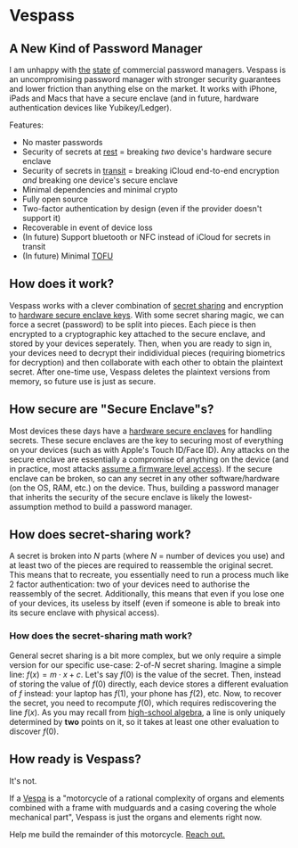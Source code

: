 # Vespass

## A New Kind of Password Manager

I am unhappy with [the](https://twitter.com/dystopiabreaker/status/1606106769364684800?s=20) [state](https://www.reddit.com/r/privacy/comments/7l75d5/comment/husrjl5/?utm_source=share&utm_medium=web2x&context=3) [of](https://twitter.com/dystopiabreaker/status/1606449079420342272?s=20) commercial password managers. Vespass is an uncompromising password manager with stronger security guarantees and lower friction than anything else on the market. It works with iPhone, iPads and Macs that have a secure enclave (and in future, hardware authentication devices like Yubikey/Ledger).

Features:

- No master passwords
- Security of secrets at [rest](https://en.wikipedia.org/wiki/Data_at_rest) = breaking _two_ device's hardware secure enclave
- Security of secrets in [transit](https://en.wikipedia.org/wiki/Data_in_transit) = breaking iCloud end-to-end encryption _and_ breaking one device's secure enclave
- Minimal dependencies and minimal crypto
- Fully open source
- Two-factor authentication by design (even if the provider doesn't support it)
- Recoverable in event of device loss
- (In future) Support bluetooth or NFC instead of iCloud for secrets in transit
- (In future) Minimal [TOFU](https://keybase.io/blog/chat-apps-softer-than-tofu)

## How does it work?

Vespass works with a clever combination of [secret sharing](https://en.wikipedia.org/wiki/Secret_sharing) and encryption to [hardware secure enclave keys](https://support.apple.com/en-in/guide/security/sec59b0b31ff/web). With some secret sharing magic, we can force a secret (password) to be split into pieces. Each piece is then encrypted to a cryptographic key attached to the secure enclave, and stored by your devices seperately. Then, when you are ready to sign in, your devices need to decrypt their indidividual pieces (requiring biometrics for decryption) and then collaborate with each other to obtain the plaintext secret. After one-time use, Vespass deletes the plaintext versions from memory, so future use is just as secure.

## How secure are "Secure Enclave"s?

Most devices these days have a [hardware secure enclaves](https://support.apple.com/en-in/guide/security/sec59b0b31ff/web) for handling secrets. These secure enclaves are the key to securing most of everything on your devices (such as with Apple's Touch ID/Face ID). Any attacks on the secure enclave are essentially a compromise of anything on the device (and in practice, most attacks [assume a firmware level access](https://appleinsider.com/articles/20/08/03/security-enclave-vulnerability-seems-scary-but-wont-affect-most-iphone-users)). If the secure enclave can be broken, so can any secret in any other software/hardware (on the OS, RAM, etc.) on the device. Thus, building a password manager that inherits the security of the secure enclave is likely the lowest-assumption method to build a password manager.

## How does secret-sharing work?

A secret is broken into $N$ parts (where $N$ = number of devices you use) and at least two of the pieces are required to reassemble the original secret. This means that to recreate, you essentially need to run a process much like 2 factor authentication: two of your devices need to authorise the reassembly of the secret. Additionally, this means that even if you lose one of your devices, its useless by itself (even if someone is able to break into its secure enclave with physical access).

### How does the secret-sharing math work?

General secret sharing is a bit more complex, but we only require a simple version for our specific use-case: 2-of-$N$ secret sharing. Imagine a simple line: $f(x) = m \cdot x + c$. Let's say $f(0)$ is the value of the secret. Then, instead of storing the value of $f(0)$ directly, each device stores a different evaluation of $f$ instead: your laptop has $f(1)$, your phone has $f(2)$, etc. Now, to recover the secret, you need to recompute $f(0)$, which requires rediscovering the line $f(x)$. As you may recall from [high-school algebra](https://www3.nd.edu/~apilking/Precalculus/Lectures/Lecture%209%20lines.pdf), a line is only uniquely determined by **two** points on it, so it takes at least one other evaluation to discover $f(0)$.

## How ready is Vespass?

It's not.

If a [Vespa](https://web.archive.org/web/20010313020959/http://home.rol3.com/~u0341403/iss15/vespa.htm) is a "motorcycle of a rational complexity of organs and elements combined with a frame with mudguards and a casing covering the whole mechanical part", Vespass is just the organs and elements right now.

Help me build the remainder of this motorcycle. [Reach out.](https://twitter.com/nibnalin)

